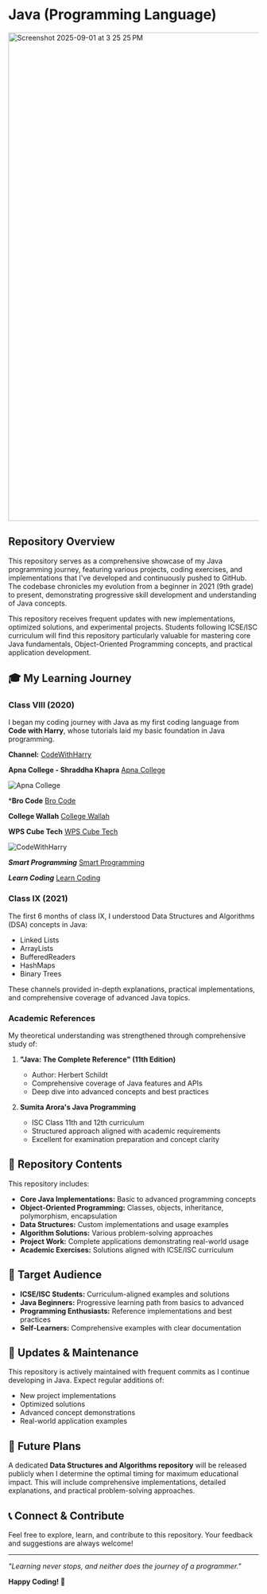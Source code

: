 # Java (Programming Language)
<img width="1512" height="982" alt="Screenshot 2025-09-01 at 3 25 25 PM" src="https://github.com/user-attachments/assets/2bf4b2be-6802-4957-b5e3-a7bb67115d02" />

## Repository Overview
This repository serves as a comprehensive showcase of my Java programming journey, featuring various projects, coding exercises, and implementations that I've developed and continuously pushed to GitHub. The codebase chronicles my evolution from a beginner in 2021 (9th grade) to present, demonstrating progressive skill development and understanding of Java concepts.

This repository receives frequent updates with new implementations, optimized solutions, and experimental projects. Students following ICSE/ISC curriculum will find this repository particularly valuable for mastering core Java fundamentals, Object-Oriented Programming concepts, and practical application development.

## 🎓 My Learning Journey

### Class VIII (2020)
I began my coding journey with Java as my first coding language from **Code with Harry**, whose tutorials laid my basic foundation in Java programming.

**Channel:** [CodeWithHarry](https://www.youtube.com/c/CodeWithHarry)

**Apna College - Shraddha Khapra**
[Apna College](https://www.youtube.com/c/ApnaCollegeOfficial)

![Apna College](https://yt3.ggpht.com/ytc/AKedOLTKWn-r0KpBql7_-6J8Wz1z0Zu0Q8Wz4W0X5g=s176-c-k-c0x00ffffff-no-rj)

***Bro Code**
[Bro Code](https://www.youtube.com/@BroCodez)

**College Wallah**
[College Wallah](https://www.youtube.com/c/CollegeWallahbyPW)

**WPS Cube Tech**
[WPS Cube Tech](https://www.youtube.com/c/WPSCubeTech)

![CodeWithHarry](https://yt3.ggpht.com/ytc/AKedOLQp3pGFW1DJ7n8OWjOt5DnrVjfHMEzR6R8WOJGr=s176-c-k-c0x00ffffff-no-rj)

***Smart Programming***
[Smart Programming](https://www.youtube.com/@SmartProgramming)

***Learn Coding***
[Learn Coding](https://www.youtube.com/@LearnCodingOfficial)

### Class IX (2021)
The first 6 months of class IX, I understood Data Structures and Algorithms (DSA) concepts in Java:
- Linked Lists
- ArrayLists
- BufferedReaders
- HashMaps
- Binary Trees



These channels provided in-depth explanations, practical implementations, and comprehensive coverage of advanced Java topics.

### Academic References
My theoretical understanding was strengthened through comprehensive study of:

1. **"Java: The Complete Reference" (11th Edition)**
   - Author: Herbert Schildt
   - Comprehensive coverage of Java features and APIs
   - Deep dive into advanced concepts and best practices

2. **Sumita Arora's Java Programming**
   - ISC Class 11th and 12th curriculum
   - Structured approach aligned with academic requirements
   - Excellent for examination preparation and concept clarity

## 🚀 Repository Contents

This repository includes:
- **Core Java Implementations:** Basic to advanced programming concepts
- **Object-Oriented Programming:** Classes, objects, inheritance, polymorphism, encapsulation
- **Data Structures:** Custom implementations and usage examples
- **Algorithm Solutions:** Various problem-solving approaches
- **Project Work:** Complete applications demonstrating real-world usage
- **Academic Exercises:** Solutions aligned with ICSE/ISC curriculum

## 🎯 Target Audience

- **ICSE/ISC Students:** Curriculum-aligned examples and solutions
- **Java Beginners:** Progressive learning path from basics to advanced
- **Programming Enthusiasts:** Reference implementations and best practices
- **Self-Learners:** Comprehensive examples with clear documentation

## 🔄 Updates & Maintenance

This repository is actively maintained with frequent commits as I continue developing in Java. Expect regular additions of:
- New project implementations
- Optimized solutions
- Advanced concept demonstrations
- Real-world application examples

## 🔮 Future Plans

A dedicated **Data Structures and Algorithms repository** will be released publicly when I determine the optimal timing for maximum educational impact. This will include comprehensive implementations, detailed explanations, and practical problem-solving approaches.

## 📞 Connect & Contribute

Feel free to explore, learn, and contribute to this repository. Your feedback and suggestions are always welcome!

---
*"Learning never stops, and neither does the journey of a programmer."*

**Happy Coding! 🚀**
